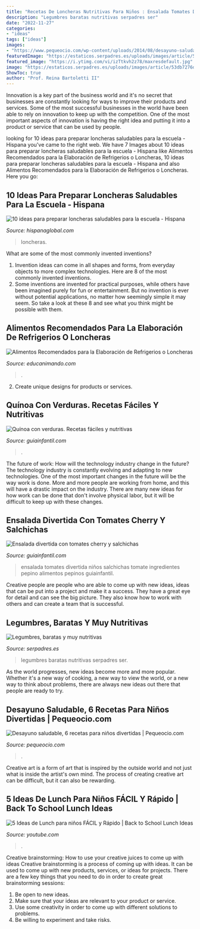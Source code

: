 ```yaml
---
title: "Recetas De Loncheras Nutritivas Para Niños : Ensalada Tomates Divertida Niños Salchichas Tomate Ingredientes Pepino Alimentos Pepinos Guiainfantil"
description: "Legumbres baratas nutritivas serpadres ser"
date: "2022-11-27"
categories:
- "ideas"
tags: ["ideas"]
images:
- "https://www.pequeocio.com/wp-content/uploads/2014/08/desayuno-saludable-niños.jpg"
featuredImage: "https://estaticos.serpadres.es/uploads/images/article/53db7276dce6174d23528620/3-d483403a6b388455ee9876d95b35ba7auniqueidcmcimage1.jpg"
featured_image: "https://i.ytimg.com/vi/izTtkvh2z78/maxresdefault.jpg"
image: "https://estaticos.serpadres.es/uploads/images/article/53db7276dce6174d23528620/3-d483403a6b388455ee9876d95b35ba7auniqueidcmcimage1.jpg"
ShowToc: true
author: "Prof. Reina Bartoletti II"
---
```



Innovation is a key part of the business world and it's no secret that businesses are constantly looking for ways to improve their products and services. Some of the most successful businesses in the world have been able to rely on innovation to keep up with the competition. One of the most important aspects of innovation is having the right idea and putting it into a product or service that can be used by people.

	

		
looking for 10 ideas para preparar loncheras saludables para la escuela - Hispana you've came to the right web. We have 7 Images about 10 ideas para preparar loncheras saludables para la escuela - Hispana like Alimentos Recomendados para la Elaboración de Refrigerios o Loncheras, 10 ideas para preparar loncheras saludables para la escuela - Hispana and also Alimentos Recomendados para la Elaboración de Refrigerios o Loncheras. Here you go:
		
    
## 10 Ideas Para Preparar Loncheras Saludables Para La Escuela - Hispana

<img loading=lazy src="https://hispanaglobal.com/wp-content/uploads/2016/08/LONCHERAS-SALUDABLES.jpg" onerror="this.onerror=null;this.src='https://tse1.mm.bing.net/th?id=OIP.XB6ZVHkMjRVt5hU6DPMd1AHaGN&amp;pid=15.1';" alt="10 ideas para preparar loncheras saludables para la escuela - Hispana">

_Source: hispanaglobal.com_

>loncheras. 

	

What are some of the most commonly invented inventions?
1. Invention ideas can come in all shapes and forms, from everyday objects to more complex technologies. Here are 8 of the most commonly invented inventions.
2. Some inventions are invented for practical purposes, while others have been imagined purely for fun or entertainment. But no invention is ever without potential applications, no matter how seemingly simple it may seem. So take a look at these 8 and see what you think might be possible with them.

    
## Alimentos Recomendados Para La Elaboración De Refrigerios O Loncheras

<img loading=lazy src="https://educanimando.com/wp-content/uploads/2016/03/lochera-palta.png" onerror="this.onerror=null;this.src='https://tse4.mm.bing.net/th?id=OIP.MEtXNEkSCM-ECiSeNcXgfAHaEw&amp;pid=15.1';" alt="Alimentos Recomendados para la Elaboración de Refrigerios o Loncheras">

_Source: educanimando.com_

>. 

	

2. Create unique designs for products or services.

    
## Quínoa Con Verduras. Recetas Fáciles Y Nutritivas

<img loading=lazy src="https://static.guiainfantil.com/pictures/recetas2/40000/40455-quinoa-con-verduras-recetas-faciles-y-nutritivas.jpg" onerror="this.onerror=null;this.src='https://tse3.mm.bing.net/th?id=OIP.RDtkuIUe_t4jV5KQFNYedgHaHa&amp;pid=15.1';" alt="Quínoa con verduras. Recetas fáciles y nutritivas">

_Source: guiainfantil.com_

>. 

	

The future of work: How will the technology industry change in the future?
The technology industry is constantly evolving and adapting to new technologies. One of the most important changes in the future will be the way work is done. More and more people are working from home, and this will have a drastic impact on the industry. There are many new ideas for how work can be done that don't involve physical labor, but it will be difficult to keep up with these changes.

    
## Ensalada Divertida Con Tomates Cherry Y Salchichas

<img loading=lazy src="https://static.guiainfantil.com/pictures/recetas/4109-ensalada-divertida-con-tomates-cherry-y-salchichas.jpg" onerror="this.onerror=null;this.src='https://tse3.mm.bing.net/th?id=OIP.H7xut6sNGW3l4sTSWTWScQHaHa&amp;pid=15.1';" alt="Ensalada divertida con tomates cherry y salchichas">

_Source: guiainfantil.com_

>ensalada tomates divertida niños salchichas tomate ingredientes pepino alimentos pepinos guiainfantil. 

	

Creative people are people who are able to come up with new ideas, ideas that can be put into a project and make it a success. They have a great eye for detail and can see the big picture. They also know how to work with others and can create a team that is successful.

    
## Legumbres, Baratas Y Muy Nutritivas

<img loading=lazy src="https://estaticos.serpadres.es/uploads/images/article/53db7276dce6174d23528620/3-d483403a6b388455ee9876d95b35ba7auniqueidcmcimage1.jpg" onerror="this.onerror=null;this.src='https://tse1.mm.bing.net/th?id=OIP.VdwkgXknbRgEXc0qQDYNcwAAAA&amp;pid=15.1';" alt="Legumbres, baratas y muy nutritivas">

_Source: serpadres.es_

>legumbres baratas nutritivas serpadres ser. 

	

As the world progresses, new ideas become more and more popular. Whether it's a new way of cooking, a new way to view the world, or a new way to think about problems, there are always new ideas out there that people are ready to try.

    
## Desayuno Saludable, 6 Recetas Para Niños Divertidas | Pequeocio.com

<img loading=lazy src="https://www.pequeocio.com/wp-content/uploads/2014/08/desayuno-saludable-niños.jpg" onerror="this.onerror=null;this.src='https://tse2.mm.bing.net/th?id=OIP.acZP4B5lA8G97nbO_5zwsgHaHa&amp;pid=15.1';" alt="Desayuno saludable, 6 recetas para niños divertidas | Pequeocio.com">

_Source: pequeocio.com_

>. 

	

Creative art is a form of art that is inspired by the outside world and not just what is inside the artist's own mind. The process of creating creative art can be difficult, but it can also be rewarding.

    
## 5 Ideas De Lunch Para Niños FÁCIL Y Rápido | Back To School Lunch Ideas

<img loading=lazy src="https://i.ytimg.com/vi/izTtkvh2z78/maxresdefault.jpg" onerror="this.onerror=null;this.src='https://tse3.mm.bing.net/th?id=OIP.YgNczAJ72BtCKLa1m7xxfgHaEK&amp;pid=15.1';" alt="5 Ideas de Lunch para niños FÁCIL y Rápido | Back to School Lunch Ideas">

_Source: youtube.com_

>. 

	

Creative brainstorming: How to use your creative juices to come up with ideas
Creative brainstorming is a process of coming up with ideas. It can be used to come up with new products, services, or ideas for projects. There are a few key things that you need to do in order to create great brainstorming sessions:
1. Be open to new ideas.
2. Make sure that your ideas are relevant to your product or service.
3. Use some creativity in order to come up with different solutions to problems.
4. Be willing to experiment and take risks.

